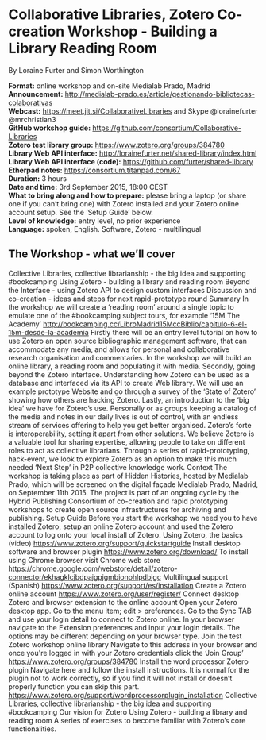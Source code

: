 # Collaborative Libraries, Zotero Co-creation Workshop - Building a Library Reading Room 

By Loraine Furter and Simon Worthington 

**Format:** online workshop and on-site Medialab Prado, Madrid  
**Announcement:** http://medialab-prado.es/article/gestionando-bibliotecas-colaborativas  
**Webcast:** https://meet.jit.si/CollaborativeLibraries and Skype @lorainefurter @mrchristian3  
**GitHub workshop guide:** https://github.com/consortium/Collaborative-Libraries  
**Zotero test library group:** https://www.zotero.org/groups/384780  
**Library Web API interface:** http://lorainefurter.net/shared-library/index.html  
**Library Web API interface (code):** https://github.com/furter/shared-library  
**Etherpad notes:** https://consortium.titanpad.com/67  
**Duration:** 3 hours  
**Date and time:** 3rd September 2015, 18:00 CEST  
**What to bring along and how to prepare:** please bring a laptop (or share one if you can’t bring one) with Zotero installed and your Zotero online account setup. See the ‘Setup Guide’ below.  
**Level of knowledge:** entry level, no prior experience  
**Language:** spoken, English. Software, Zotero - multilingual  

## The Workshop - what we’ll cover 

Collective Libraries, collective librarianship - the big idea and supporting #bookcamping Using Zotero - building a library and reading room 
Beyond the Interface - using Zotero API to design custom interfaces 
Discussion and co-creation - ideas and steps for next rapid-prototype round Summary In the workshop we will create a ‘reading room’ around a single topic to emulate one of the #bookcamping subject tours, for example ‘15M The Academy’ http://bookcamping.cc/LibroMadrid15MccBiblio/capitulo-6-el-15m-desde-la-academia Firstly there will be an entry level tutorial on how to use Zotero an open source bibliographic management software, that can accommodate any media, and allows for personal and collaborative research organisation and commentaries. In the workshop we will build an online library, a reading room and populating it with media. Secondly, going beyond the Zotero interface. Understanding how Zotero can be used as a database and interfaced via its API to create Web library. We will use an example prototype Website and go through a survey of the ‘State of Zotero’ showing how others are hacking Zotero. Lastly, an introduction to the ‘big idea’ we have for Zotero’s use. Personally or as groups keeping a catalog of the media and notes in our daily lives is out of control, with an endless stream of services offering to help you get better organised. Zotero’s forte is interoperability, setting it apart from other solutions. We believe Zotero is a valuable tool for sharing expertise, allowing people to take on different roles to act as collective librarians. Through a series of rapid-prototyping, hack-event, we look to explore Zotero as an option to make this much needed ‘Next Step’ in P2P collective knowledge work. Context The workshop is taking place as part of Hidden Histories, hosted by Medialab Prado, which will be screened on the digital façade Medialab Prado, Madrid, on September 11th 2015. The project is part of an ongoing cycle by the Hybrid Publishing Consortium of co-creation and rapid prototyping workshops to create open source infrastructures for archiving and publishing. Setup Guide Before you start the workshop we need you to have installed Zotero, setup an online Zotero account and used the Zotero account to log onto your local install of Zotero. Using Zotero, the basics (video) https://www.zotero.org/support/quickstartguide Install desktop software and browser plugin https://www.zotero.org/download/ To install using Chrome browser visit Chrome web store https://chrome.google.com/webstore/detail/zotero-connector/ekhagklcjbdpajgpjgmbionohlpdbjgc 
Multilingual support (Spanish) https://www.zotero.org/support/es/installation Create a Zotero online account https://www.zotero.org/user/register/ Connect desktop Zotero and browser extension to the online account Open your Zotero desktop app. Go to the menu item; edit > preferences. Go to the Sync TAB and use your login detail to connect to Zotero online. In your browser navigate to the Extension preferences and input your login details. The options may be different depending on your browser type. Join the test Zotero workshop online library Navigate to this address in your browser and once you're logged in with your Zotero credentials click the ‘Join Group’ https://www.zotero.org/groups/384780 Install the word processor Zotero plugin Navigate here and follow the install instructions. It is normal for the plugin not to work correctly, so if you find it will not install or doesn’t properly function you can skip this part. https://www.zotero.org/support/wordprocessorplugin_installation Collective Libraries, collective librarianship - the big idea and supporting #bookcamping Our vision for Zotero Using Zotero - building a library and reading room A series of exercises to become familiar with Zotero’s core functionalities.

